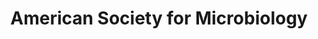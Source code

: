 ---
facebook: http://facebook.com/asmfan
instagram: http://instagram.com/asmicrobiology
linkedin: http://linkedin.com/companies/45861
logohandle: asm
sort: asm
title: American Society for Microbiology
twitter: https://x.com/asmicrobiology
website: https://asm.org/
youtube: https://youtube.com/channel/UCBxWzf49gVHz0Ksgw_N8brw
---